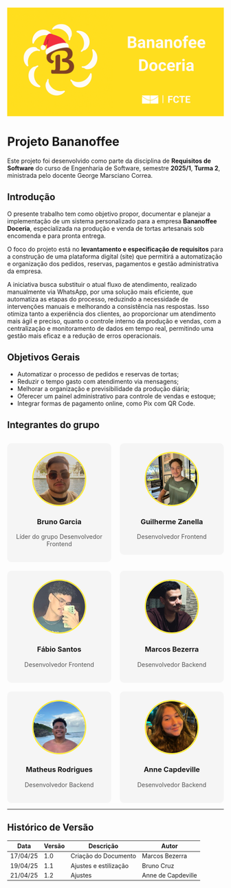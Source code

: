 ![logo bananoffee](assets/banner.png)

# Projeto Bananoffee

Este projeto foi desenvolvido como parte da disciplina de **Requisitos de Software** do curso de Engenharia de Software, semestre **2025/1**, **Turma 2**, ministrada pelo docente George Marsciano Correa.

## Introdução

O presente trabalho tem como objetivo propor, documentar e planejar a implementação de um sistema personalizado para a empresa **Bananoffee Doceria**, especializada na produção e venda de tortas artesanais sob encomenda e para pronta entrega.

O foco do projeto está no **levantamento e especificação de requisitos** para a construção de uma plataforma digital (site) que permitirá a automatização e organização dos pedidos, reservas, pagamentos e gestão administrativa da empresa.

A iniciativa busca substituir o atual fluxo de atendimento, realizado manualmente via WhatsApp, por uma solução mais eficiente, que automatiza as etapas do processo, reduzindo a necessidade de intervenções manuais e melhorando a consistência nas respostas. Isso otimiza tanto a experiência dos clientes, ao proporcionar um atendimento mais ágil e preciso, quanto o controle interno da produção e vendas, com a centralização e monitoramento de dados em tempo real, permitindo uma gestão mais eficaz e a redução de erros operacionais.

## Objetivos Gerais

- Automatizar o processo de pedidos e reservas de tortas;
- Reduzir o tempo gasto com atendimento via mensagens;
- Melhorar a organização e previsibilidade da produção diária;
- Oferecer um painel administrativo para controle de vendas e estoque;
- Integrar formas de pagamento online, como Pix com QR Code.

## Integrantes do grupo

<div style="
  display: grid;
  grid-template-columns: repeat(auto-fit, minmax(210px, 1fr));
  gap: 20px;
  margin-top: 30px;
">

  <!-- Pessoa 1 -->
<a href="https://github.com/Brunocrzz" style="text-decoration: none; color: inherit;">
  <div style="text-align: center; background: #f5f5f5; padding: 20px; border-radius: 10px;">
    <img src="assets/bruno.jpg" style="width: 120px; height: 120px; object-fit: cover; border-radius: 50%; border: 3px solid #FFEC3D;">
    <h3>Bruno Garcia</h3>
    <p style="color: #555;">Líder do grupo Desenvolvedor Frontend</p>
  </div>
</a>

<a href="https://github.com/guilhermezan42" style="text-decoration: none; color: inherit;">
  <div style="text-align: center; background: #f5f5f5; padding: 20px; border-radius: 10px;">
    <img src="assets/guilherme.jpg" style="width: 120px; height: 120px; object-fit: cover; border-radius: 50%; border: 3px solid #FFEC3D;">
    <h3>Guilherme Zanella</h3>
    <p style="color: #555;">Desenvolvedor Frontend</p>
  </div>
</a>

<a href="https://github.com/fabiofonteles1" style="text-decoration: none; color: inherit;">
  <div style="text-align: center; background: #f5f5f5; padding: 20px; border-radius: 10px;">
    <img src="assets/fabio.png" style="width: 120px; height: 120px; object-fit: cover; border-radius: 50%; border: 3px solid #FFEC3D;">
    <h3>Fábio Santos</h3>
    <p style="color: #555;">Desenvolvedor Frontend</p>
  </div>
</a>

<a href="https://github.com/marcoslbz" style="text-decoration: none; color: inherit;">
  <div style="text-align: center; background: #f5f5f5; padding: 20px; border-radius: 10px;">
    <img src="assets/marcos.jpg" style="width: 120px; height: 120px; object-fit: cover; border-radius: 50%; border: 3px solid #FFEC3D;">
    <h3>Marcos Bezerra</h3>
    <p style="color: #555;">Desenvolvedor Backend</p>
  </div>
</a>

<a href="https://github.com/mrodrigues14" style="text-decoration: none; color: inherit;">
  <div style="text-align: center; background: #f5f5f5; padding: 20px; border-radius: 10px;">
    <img src="assets/matheus.jpg" style="width: 120px; height: 120px; object-fit: cover; border-radius: 50%; border: 3px solid #FFEC3D;">
    <h3>Matheus Rodrigues</h3>
    <p style="color: #555;">Desenvolvedor Backend</p>
  </div>
</a>

<a href="https://github.com/nanecapde" style="text-decoration: none; color: inherit;">
  <div style="text-align: center; background: #f5f5f5; padding: 20px; border-radius: 10px;">
    <img src="assets/anne.jpg" style="width: 120px; height: 120px; object-fit: cover; border-radius: 50%; border: 3px solid #FFEC3D;">
    <h3>Anne Capdeville</h3>
    <p style="color: #555;">Desenvolvedor Backend</p>
  </div>
</a>

</div>

---

## Histórico de Versão

| Data     | Versão | Descrição             | Autor              |
| -------- | ------ | --------------------- | ------------------ |
| 17/04/25 | 1.0    | Criação do Documento  | Marcos Bezerra     |
| 19/04/25 | 1.1    | Ajustes e estilização | Bruno Cruz         |
| 21/04/25 | 1.2    | Ajustes               | Anne de Capdeville |